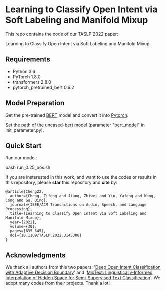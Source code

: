 # Learning to Classify Open Intent via Soft Labeling and Manifold Mixup

This repo contains the code of our TASLP'2022 paper:

Learning to Classify Open Intent via Soft Labeling and Manifold Mixup

## Requirements

- Python 3.6
- PyTorch 1.8.0
- transformers 2.8.0
- pytorch_pretrained_bert 0.6.2

## Model Preparation
Get the pre-trained [BERT](https://storage.googleapis.com/bert_models/2018_10_18/uncased_L-12_H-768_A-12.zip) model and convert it into [Pytorch](https://huggingface.co/transformers/converting_tensorflow_models.html). 

Set the path of the uncased-bert model (parameter "bert_model" in init_parameter.py).

## Quick Start  

Run our model:

bash run_0.25_oos.sh

If you are insterested in this work, and want to use the codes or results in this repository, please **star** this repository and **cite** by:
```
@article{Cheng22,
  author={Cheng, Zifeng and Jiang, Zhiwei and Yin, Yafeng and Wang, Cong and Gu, Qing},
  journal={IEEE/ACM Transactions on Audio, Speech, and Language Processing}, 
  title={Learning to Classify Open Intent via Soft Labeling and Manifold Mixup}, 
  year={2022},
  volume={30},
  pages={635-645},
  doi={10.1109/TASLP.2022.3145308}
}
```
## Acknowledgments
We thank all authors from this two papers: '[Deep Open Intent Classification with Adaptive Decision Boundary](https://github.com/thuiar/Adaptive-Decision-Boundary)' and '[MixText: Linguistically-Informed Interpolation of Hidden Space for Semi-Supervised Text Classification](https://github.com/GT-SALT/MixText)'. We adopt many codes from their projects. Thank a lot!

